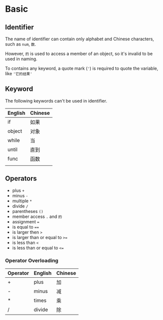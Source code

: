 # Basic

## Identifier

The name of identifier can contain only alphabet and Chinese characters, such as `num`, `数`.

However, `的` is used to access a member of an object, so it's invalid to be used in naming.

To contains any keyword, a quote mark  (`` ' ``) is required to quote the variable, like ` '它的结果' `

## Keyword

The following keywords can't be used in identifier.

| English | Chinese |
|---------|---------|
| if      | 如果    |
| object  | 对象    |
| while   | 当      |
| until   | 直到    |
| func    | 函数    |
|         |         |

## Operators

- plus `+`
- minus `-`
- multiple `*`
- divide `/`
- parentheses `()`
- member access `.` and `的`
- assignment `=`
- is equal to `==`
- is larger then `>`
- is larger than or equal to `>=`
- is less than `<`
- is less than or equal to `<=`

### Operator Overloading

| Operator | English | Chinese |
|----------|---------|---------|
| +        | plus    | 加      |
| -        | minus   | 减      |
| *        | times   | 乘      |
| /        | divide  | 除      |
